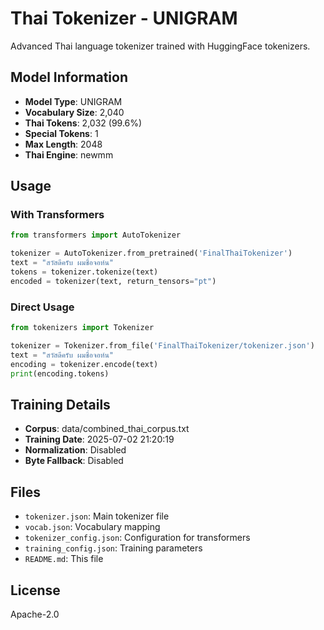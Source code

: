 # Thai Tokenizer - UNIGRAM

Advanced Thai language tokenizer trained with HuggingFace tokenizers.

## Model Information
- **Model Type**: UNIGRAM
- **Vocabulary Size**: 2,040
- **Thai Tokens**: 2,032 (99.6%)
- **Special Tokens**: 1
- **Max Length**: 2048
- **Thai Engine**: newmm

## Usage

### With Transformers
```python
from transformers import AutoTokenizer

tokenizer = AutoTokenizer.from_pretrained('FinalThaiTokenizer')
text = "สวัสดีครับ ผมชื่อจอห์น"
tokens = tokenizer.tokenize(text)
encoded = tokenizer(text, return_tensors="pt")
```

### Direct Usage
```python
from tokenizers import Tokenizer

tokenizer = Tokenizer.from_file('FinalThaiTokenizer/tokenizer.json')
text = "สวัสดีครับ ผมชื่อจอห์น"
encoding = tokenizer.encode(text)
print(encoding.tokens)
```

## Training Details
- **Corpus**: data/combined_thai_corpus.txt
- **Training Date**: 2025-07-02 21:20:19
- **Normalization**: Disabled
- **Byte Fallback**: Disabled

## Files
- `tokenizer.json`: Main tokenizer file
- `vocab.json`: Vocabulary mapping
- `tokenizer_config.json`: Configuration for transformers
- `training_config.json`: Training parameters
- `README.md`: This file

## License
Apache-2.0

